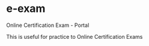 e-exam
======

Online Certification Exam - Portal

This is useful for practice to Online Certification  Exams